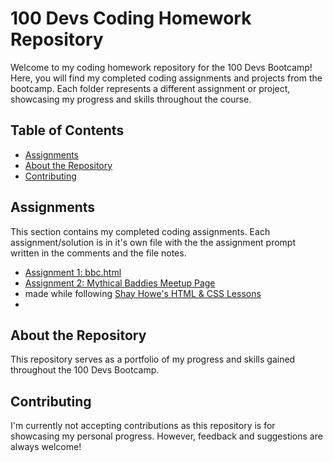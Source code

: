 # 100 Devs Coding Homework Repository

Welcome to my coding homework repository for the 100 Devs Bootcamp! Here, you will find my completed coding assignments and projects from the bootcamp. Each folder represents a different assignment or project, showcasing my progress and skills throughout the course.

## Table of Contents

- [Assignments](#assignments)
- [About the Repository](#about-the-repository)
- [Contributing](#contributing)

## Assignments

This section contains my completed coding assignments. Each assignment/solution is in it's own file with the the assignment prompt written in the comments and the file notes. 

- [Assignment 1: bbc.html](https://github.com/raisa-d/100Devs/blob/624c312b7a346d571428497637d06dc386bf5e45/Assignment%201%3A%20bbc.html)
- [Assignment 2: Mythical Baddies Meetup Page](https://github.com/raisa-d/100Devs/tree/624c312b7a346d571428497637d06dc386bf5e45/mythical-baddies-shay-howe)
-   made while following [Shay Howe's HTML & CSS Lessons](https://learn.shayhowe.com/html-css/)
- 

## About the Repository

This repository serves as a portfolio of my progress and skills gained throughout the 100 Devs Bootcamp. 

## Contributing

I'm currently not accepting contributions as this repository is for showcasing my personal progress. However, feedback and suggestions are always welcome!
